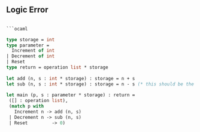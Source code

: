 ## Logic Error
```ocaml

```ocaml

type storage = int
type parameter =
  Increment of int
| Decrement of int
| Reset
type return = operation list * storage
 
let add (n, s : int * storage) : storage = n + s
let sub (n, s : int * storage) : storage = n - s (* this should be the other way around: s - n *)
 
let main (p, s : parameter * storage) : return =
 ([] : operation list), 
 (match p with
   Increment n -> add (n, s)
 | Decrement n -> sub (n, s)
 | Reset         -> 0)
```
```
